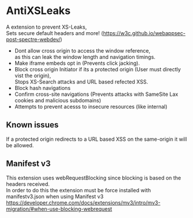 # AntiXSLeaks

A extension to prevent XS-Leaks,  
Sets secure default headers and more! (https://w3c.github.io/webappsec-post-spectre-webdev/)

- Dont allow cross origin to access the window reference,  
as this can leak the window length and navigation timings.
- Make iframe embeds opt in (Prevents click jacking).
- Block cross origin Initiator if its a protected origin (User must directly vist the origin),  
Stops XS-Search attacks and URL based refected XSS.
- Block hash navigations
- Confirm cross-site navigations (Prevents attacks with SameSite Lax cookies and malicious subdomains)
- Attempts to prevent acesss to insecure resources (like internal)

## Known issues
If a protected origin redirects to a URL based XSS on the same-origin it will be allowed.

## Manifest v3
This extension uses webRequestBlocking since blocking is based on the headers received.  
In order to do this the extension must be force installed with manifestv3.json when using Manifest v3  
https://developer.chrome.com/docs/extensions/mv3/intro/mv3-migration/#when-use-blocking-webrequest
